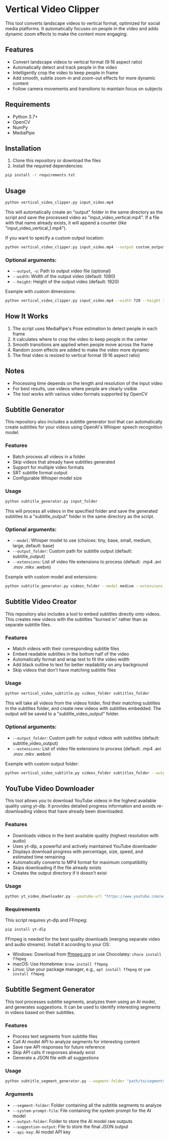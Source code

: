 # Vertical Video Clipper

This tool converts landscape videos to vertical format, optimized for social media platforms. It automatically focuses on people in the video and adds dynamic zoom effects to make the content more engaging.

## Features

- Convert landscape videos to vertical format (9:16 aspect ratio)
- Automatically detect and track people in the video
- Intelligently crop the video to keep people in frame
- Add smooth, subtle zoom-in and zoom-out effects for more dynamic content
- Follow camera movements and transitions to maintain focus on subjects

## Requirements

- Python 3.7+
- OpenCV
- NumPy
- MediaPipe

## Installation

1. Clone this repository or download the files
2. Install the required dependencies:

```bash
pip install -r requirements.txt
```

## Usage

```bash
python vertical_video_clipper.py input_video.mp4
```

This will automatically create an "output" folder in the same directory as the script and save the processed video as "input_video_vertical.mp4". If a file with that name already exists, it will append a counter (like "input_video_vertical_1.mp4").

If you want to specify a custom output location:

```bash
python vertical_video_clipper.py input_video.mp4 --output custom_output.mp4
```

### Optional arguments:

- `--output`, `-o`: Path to output video file (optional)
- `--width`: Width of the output video (default: 1080)
- `--height`: Height of the output video (default: 1920)

Example with custom dimensions:
```bash
python vertical_video_clipper.py input_video.mp4 --width 720 --height 1280
```

## How It Works

1. The script uses MediaPipe's Pose estimation to detect people in each frame
2. It calculates where to crop the video to keep people in the center
3. Smooth transitions are applied when people move across the frame
4. Random zoom effects are added to make the video more dynamic
5. The final video is resized to vertical format (9:16 aspect ratio)

## Notes

- Processing time depends on the length and resolution of the input video
- For best results, use videos where people are clearly visible
- The tool works with various video formats supported by OpenCV 

## Subtitle Generator

This repository also includes a subtitle generator tool that can automatically create subtitles for your videos using OpenAI's Whisper speech recognition model.

### Features

- Batch process all videos in a folder
- Skip videos that already have subtitles generated
- Support for multiple video formats
- SRT subtitle format output
- Configurable Whisper model size

### Usage

```bash
python subtitle_generator.py input_folder
```

This will process all videos in the specified folder and save the generated subtitles to a "subtitle_output" folder in the same directory as the script.

### Optional arguments:

- `--model`: Whisper model to use (choices: tiny, base, small, medium, large, default: base)
- `--output_folder`: Custom path for subtitle output (default: subtitle_output)
- `--extensions`: List of video file extensions to process (default: .mp4 .avi .mov .mkv .webm)

Example with custom model and extensions:
```bash
python subtitle_generator.py videos_folder --model medium --extensions .mp4 .mov
```

## Subtitle Video Creator

This repository also includes a tool to embed subtitles directly onto videos. This creates new videos with the subtitles "burned in" rather than as separate subtitle files.

### Features

- Match videos with their corresponding subtitle files
- Embed readable subtitles in the bottom half of the video
- Automatically format and wrap text to fit the video width
- Add black outline to text for better readability on any background
- Skip videos that don't have matching subtitle files

### Usage

```bash
python vertical_video_subtitle.py videos_folder subtitles_folder
```

This will take all videos from the videos folder, find their matching subtitles in the subtitles folder, and create new videos with subtitles embedded. The output will be saved to a "subtitle_video_output" folder.

### Optional arguments:

- `--output_folder`: Custom path for output videos with subtitles (default: subtitle_video_output)
- `--extensions`: List of video file extensions to process (default: .mp4 .avi .mov .mkv .webm)

Example with custom output folder:
```bash
python vertical_video_subtitle.py videos_folder subtitles_folder --output_folder custom_output
```

## YouTube Video Downloader

This tool allows you to download YouTube videos in the highest available quality using yt-dlp. It provides detailed progress information and avoids re-downloading videos that have already been downloaded.

### Features

- Downloads videos in the best available quality (highest resolution with audio)
- Uses yt-dlp, a powerful and actively maintained YouTube downloader
- Displays download progress with percentage, size, speed, and estimated time remaining
- Automatically converts to MP4 format for maximum compatibility
- Skips downloading if the file already exists
- Creates the output directory if it doesn't exist

### Usage

```bash
python yt_video_downloader.py --youtube-url "https://www.youtube.com/watch?v=VIDEOID" --output-file "path/to/output.mp4"
```

### Requirements

This script requires yt-dlp and FFmpeg:

```bash
pip install yt-dlp
```

FFmpeg is needed for the best quality downloads (merging separate video and audio streams). Install it according to your OS:
- Windows: Download from [ffmpeg.org](https://ffmpeg.org/download.html) or use Chocolatey: `choco install ffmpeg`
- macOS: Use Homebrew: `brew install ffmpeg`
- Linux: Use your package manager, e.g., `apt install ffmpeg` or `yum install ffmpeg`

## Subtitle Segment Generator

This tool processes subtitle segments, analyzes them using an AI model, and generates suggestions. It can be used to identify interesting segments in videos based on their subtitles.

### Features

- Process text segments from subtitle files
- Call AI model API to analyze segments for interesting content
- Save raw API responses for future reference
- Skip API calls if responses already exist
- Generate a JSON file with all suggestions

### Usage

```bash
python subtitle_segment_generator.py --segment-folder "path/to/segments" --system-prompt-file "path/to/prompt.txt" --output-folder "path/to/outputs" --suggestion-output "path/to/suggestions.json" --api-key "your-api-key"
```

### Arguments

- `--segment-folder`: Folder containing all the subtitle segments to analyze
- `--system-prompt-file`: File containing the system prompt for the AI model
- `--output-folder`: Folder to store the AI model raw outputs
- `--suggestion-output`: File to store the final JSON output
- `--api-key`: AI model API key 
